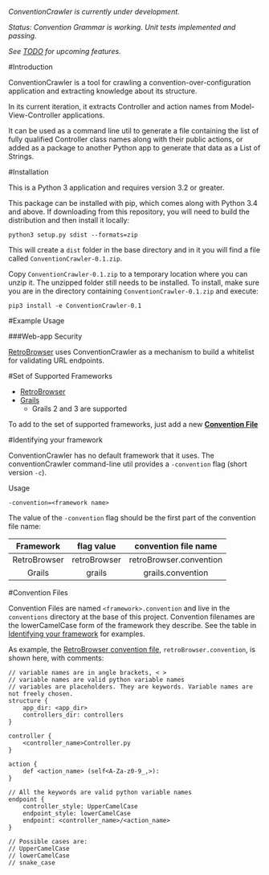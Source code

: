 _ConventionCrawler is currently under development._

_Status: Convention Grammar is working. Unit tests implemented and passing._

_See [TODO](../../blob/master/TODO/) for upcoming features._

#Introduction

ConventionCrawler is a tool for crawling a convention-over-configuration application and extracting knowledge
about its structure.

In its current iteration, it extracts Controller and action names from Model-View-Controller applications.

It can be used as a command line util to generate a file containing the list of fully qualified Controller class
names along with their public actions, or added as a package to another Python app to generate that data as a
List of Strings.

#Installation

This is a Python 3 application and requires version 3.2 or greater.

This package can be installed with pip, which comes along with Python 3.4 and above. If downloading from this 
repository, you will need to build the distribution and then install it locally:

`python3 setup.py sdist --formats=zip`

This will create a `dist` folder in the base directory and in it you will find a file called `ConventionCrawler-0.1.zip`.

Copy `ConventionCrawler-0.1.zip` to a temporary location where you can unzip it. The unzipped folder still needs
to be installed. To install, make sure you are in the directory containing `ConventionCrawler-0.1.zip` and execute:

`pip3 install -e ConventionCrawler-0.1`

#Example Usage

###Web-app Security

[RetroBrowser](https://github.com/allisonf/retro-browser) uses ConventionCrawler as a mechanism to build a 
whitelist for validating URL endpoints.

#Set of Supported Frameworks

* [RetroBrowser](https://github.com/allisonf/retro-browser)
* [Grails](https://grails.org)
    * Grails 2 and 3 are supported

To add to the set of supported frameworks, just add a new [**Convention File**](#convention-files)

#<a name="identifying-your-framework">Identifying your framework</a>

ConventionCrawler has no default framework that it uses. The conventionCrawler command-line util provides
a `-convention` flag (short version `-c`).

Usage

`-convention=<framework name>`

The value of the `-convention` flag should be the first part of the convention file name:

| Framework    | flag value   | convention file name    |
| :----------: | :----------: | :---------------------: |
| RetroBrowser | retroBrowser | retroBrowser.convention |
| Grails       | grails       | grails.convention       |

#<a name="convention-files">Convention Files</a>  

Convention Files are named `<framework>.convention` and live in the `conventions` directory at the base
of this project. Convention filenames are the lowerCamelCase form of the framework they describe. See the table in
[Identifying your framework](#identifying-your-framework) for examples.

As example, the [RetroBrowser convention file](../../blob/master/conventions/retroBrowser.convention),
`retroBrowser.convention`, is shown here, with comments:

```
// variable names are in angle brackets, < >
// variable names are valid python variable names
// variables are placeholders. They are keywords. Variable names are not freely chosen.
structure {
    app_dir: <app_dir>
    controllers_dir: controllers
}

controller {
    <controller_name>Controller.py
}

action {
    def <action_name> (self<A-Za-z0-9_,>):
}

// All the keywords are valid python variable names
endpoint {
    controller_style: UpperCamelCase
    endpoint_style: lowerCamelCase
    endpoint: <controller_name>/<action_name>
}

// Possible cases are:
// UpperCamelCase
// lowerCamelCase
// snake_case
```